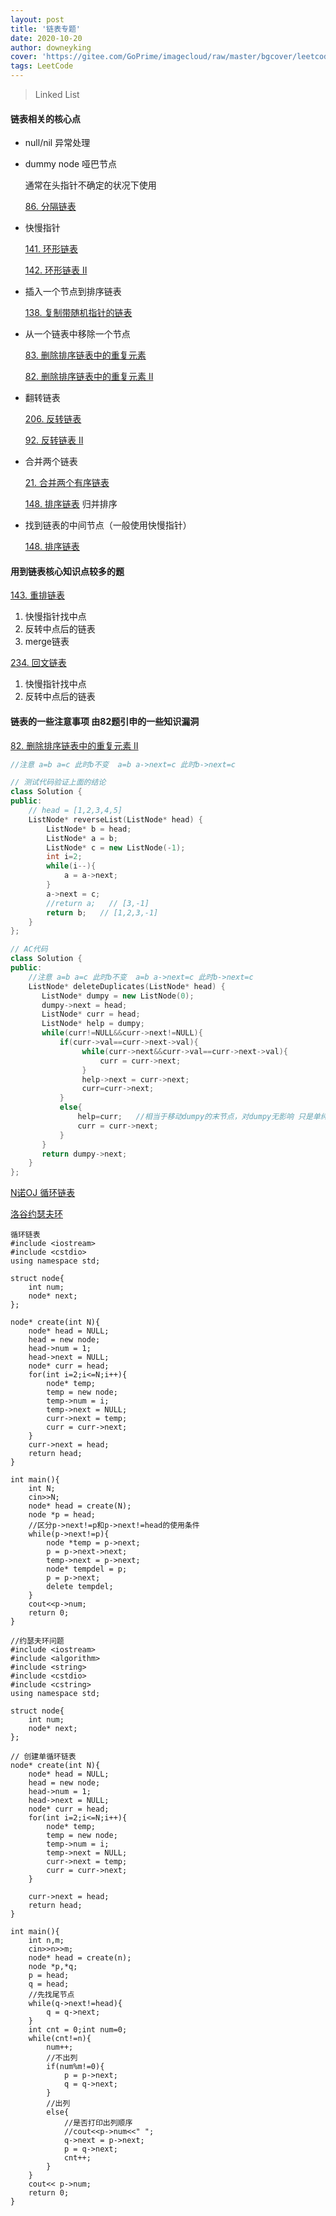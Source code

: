 ```yaml
---
layout: post
title: '链表专题'
date: 2020-10-20
author: downeyking
cover: 'https://gitee.com/GoPrime/imagecloud/raw/master/bgcover/leetcode.jpg'
tags: LeetCode
---
```


> Linked List



#### 链表相关的核心点

- null/nil 异常处理

- dummy node 哑巴节点

  通常在头指针不确定的状况下使用

  [86. 分隔链表](https://leetcode-cn.com/problems/partition-list/)

- 快慢指针

  [141. 环形链表](https://leetcode-cn.com/problems/linked-list-cycle/)

  [142. 环形链表 II](https://leetcode-cn.com/problems/linked-list-cycle-ii/)

- 插入一个节点到排序链表

  [138. 复制带随机指针的链表](https://leetcode-cn.com/problems/copy-list-with-random-pointer/)

- 从一个链表中移除一个节点

  [83. 删除排序链表中的重复元素](https://leetcode-cn.com/problems/remove-duplicates-from-sorted-list/)

  [82. 删除排序链表中的重复元素 II](https://leetcode-cn.com/problems/remove-duplicates-from-sorted-list-ii/)

- 翻转链表

  [206. 反转链表](https://leetcode-cn.com/problems/reverse-linked-list/)

  [92. 反转链表 II](https://leetcode-cn.com/problems/reverse-linked-list-ii/)

- 合并两个链表

  [21. 合并两个有序链表](https://leetcode-cn.com/problems/merge-two-sorted-lists/)

  [148. 排序链表](https://leetcode-cn.com/problems/sort-list/)  归并排序

- 找到链表的中间节点（一般使用快慢指针）

  [148. 排序链表](https://leetcode-cn.com/problems/sort-list/)



#### 用到链表核心知识点较多的题

[143. 重排链表](https://leetcode-cn.com/problems/reorder-list/)

1. 快慢指针找中点
2. 反转中点后的链表
3. merge链表

[234. 回文链表](https://leetcode-cn.com/problems/palindrome-linked-list/)

1. 快慢指针找中点
2. 反转中点后的链表



#### 链表的一些注意事项 由82题引申的一些知识漏洞

[82. 删除排序链表中的重复元素 II](https://leetcode-cn.com/problems/remove-duplicates-from-sorted-list-ii/)

```c++
//注意 a=b a=c 此时b不变  a=b a->next=c 此时b->next=c
```

```c++
// 测试代码验证上面的结论
class Solution {
public:
    // head = [1,2,3,4,5]
    ListNode* reverseList(ListNode* head) {
        ListNode* b = head;
        ListNode* a = b;
        ListNode* c = new ListNode(-1);
        int i=2;
        while(i--){
            a = a->next;
        }
        a->next = c;
        //return a;   // [3,-1]
        return b;   // [1,2,3,-1]
    }
};
```

```c++
// AC代码
class Solution {
public: 
    //注意 a=b a=c 此时b不变  a=b a->next=c 此时b->next=c
    ListNode* deleteDuplicates(ListNode* head) {
       ListNode* dumpy = new ListNode(0);
       dumpy->next = head; 
       ListNode* curr = head;
       ListNode* help = dumpy;
       while(curr!=NULL&&curr->next!=NULL){
           if(curr->val==curr->next->val){
                while(curr->next&&curr->val==curr->next->val){
                    curr = curr->next;
                }
                help->next = curr->next;
                curr=curr->next;
           }
           else{
               help=curr;   //相当于移动dumpy的末节点，对dumpy无影响 只是单纯移动当前位置
               curr = curr->next;
           }
       }    
       return dumpy->next;
    }
};
```
[N诺OJ 循环链表](http://noobdream.com/DreamJudge/Issue/page/1018/)

[洛谷约瑟夫环](https://www.luogu.com.cn/problem/P1996)

```
循环链表
#include <iostream>
#include <cstdio>
using namespace std;

struct node{
	int num;
	node* next;
};

node* create(int N){
    node* head = NULL;
    head = new node;
    head->num = 1;
    head->next = NULL;
    node* curr = head;
    for(int i=2;i<=N;i++){
        node* temp;
        temp = new node;
        temp->num = i;
        temp->next = NULL;
        curr->next = temp;
        curr = curr->next;
    }
    curr->next = head;
    return head;
}

int main(){
	int N;
	cin>>N;
    node* head = create(N); 
    node *p = head;
    //区分p->next!=p和p->next!=head的使用条件
    while(p->next!=p){
        node *temp = p->next;
        p = p->next->next;
        temp->next = p->next;
        node* tempdel = p;
        p = p->next;
        delete tempdel;
    }
    cout<<p->num;
    return 0;
}

//约瑟夫环问题 
#include <iostream>
#include <algorithm>
#include <string>
#include <cstdio>
#include <cstring>
using namespace std;

struct node{
	int num;
	node* next;
};

// 创建单循环链表
node* create(int N){
    node* head = NULL;
    head = new node;
    head->num = 1;
    head->next = NULL;
    node* curr = head;
    for(int i=2;i<=N;i++){
        node* temp;
        temp = new node;
        temp->num = i;
        temp->next = NULL;
        curr->next = temp;
        curr = curr->next;
    }
    
    curr->next = head;
    return head;
}

int main(){
	int n,m;
	cin>>n>>m;
    node* head = create(n); 
    node *p,*q;
    p = head;
    q = head;
    //先找尾节点
    while(q->next!=head){
        q = q->next;
    }
    int cnt = 0;int num=0;
    while(cnt!=n){
        num++;
        //不出列
        if(num%m!=0){
            p = p->next;
            q = q->next;
        }
        //出列
        else{
            //是否打印出列顺序
            //cout<<p->num<<" ";
            q->next = p->next;
            p = q->next;
            cnt++;
        }
    }
    cout<< p->num;
    return 0;
}
```

